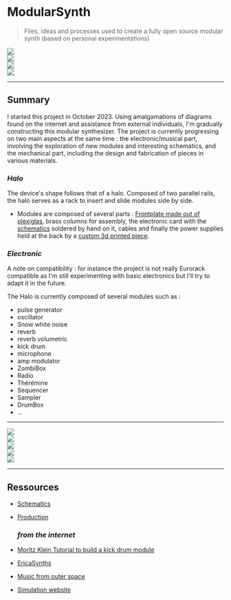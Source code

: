 # ModularSynth
> Files, ideas and processes used to create a fully open source modular synth (based on personal experimentations)
<img src="photos/Halo_demo_00.jpeg">
<br>
<img src="photos/Halo_assembly_01.jpeg">
<br>
<img src="photos/modules_assembly_workbench.jpeg">
<br>
<img src="photos/module_01_04.jpeg">

---
  ## Summary
I started this project in October 2023. Using amalgamations of diagrams found on the internet and assistance from external individuals, I'm gradually constructing this modular synthesizer. The project is currently progressing on two main aspects at the same time : the electronic/musical part, involving the exploration of new modules and interesting schematics, and the mechanical part, including the design and fabrication of pieces in various materials.

  ### *Halo*
The device's shape follows that of a halo. Composed of two parallel rails, the halo serves as a rack to insert and slide modules side by side.
  - Modules are composed of several parts : [Frontplate made out of plexiglas](production/frontplate_design/), brass columns for assembly, the electronic card with the [schematics](schematics/) soldered by hand on it, cables and finally the power supplies held at the back by a [custom 3d printed piece](production/3d_printing/).

  ### *Electronic*
A note on compatibility : for instance the project is not really Eurorack compatible as I'm still experimenting with basic electronics but I'll try to adapt it in the future.

The Halo is currently composed of several modules such as :
- pulse generator
-	oscillator
- Snow white noise
- reverb
- reverb volumetric
- kick drum
- microphone
- amp modulator
- ZombiBox
- Radio
- Thérémine
- Sequencer
- Sampler
- DrumBox
- ...

---

<img src="photos/module_01_assembly_part1.jpeg">
<br>
<img src="photos/Jam_01.jpeg">
<br>
<img src="photos/module_00_03_04_laser_cutting.jpeg">
<br>
<img src="schematics/crab_army.jpeg">
<br>
<img src="schematics/Halo_demo_02.jpeg">
<br>

---
  ## Ressources
+ [Schematics](schematics/)
+ [Production](production/)

    ### *from the internet*
+ [Moritz Klein Tutorial to build a kick drum module](https://www.youtube.com/watch?v=yz37Yz315eU)
+ [EricaSynths](https://www.ericasynths.lv/)
+ [Music from outer space](http://musicfromouterspace.com/analogsynth_new/NOISETOASTER/NOISETOASTER.php)
+ [Simulation website](https://www.falstad.com/circuit/)
